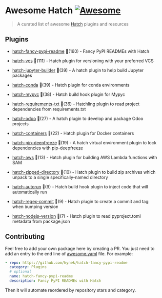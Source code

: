 # Awesome Hatch [![Awesome](https://awesome.re/badge-flat.svg)](https://github.com/sindresorhus/awesome)

> A curated list of awesome [Hatch](https://hatch.pypa.io/latest/) plugins and resources


## Plugins
  
- [hatch-fancy-pypi-readme](https://github.com/hynek/hatch-fancy-pypi-readme) 🌟(160) - Fancy PyPI READMEs with Hatch
  
- [hatch-vcs](https://github.com/ofek/hatch-vcs) 🌟(111) - Hatch plugin for versioning with your preferred VCS
  
- [hatch-jupyter-builder](https://github.com/jupyterlab/hatch-jupyter-builder) 🌟(39) - A hatch plugin to help build Jupyter packages
  
- [hatch-conda](https://github.com/OldGrumpyViking/hatch-conda) 🌟(39) - Hatch plugin for conda environments
  
- [hatch-mypyc](https://github.com/ofek/hatch-mypyc) 🌟(38) - Hatch build hook plugin for Mypyc
  
- [hatch-requirements-txt](https://github.com/repo-helper/hatch-requirements-txt) 🌟(36) - Hatchling plugin to read project dependencies from requirements.txt
  
- [hatch-odoo](https://github.com/acsone/hatch-odoo) 🌟(27) - A hatch plugin to develop and package Odoo projects
  
- [hatch-containers](https://github.com/ofek/hatch-containers) 🌟(22) - Hatch plugin for Docker containers
  
- [hatch-pip-deepfreeze](https://github.com/sbidoul/hatch-pip-deepfreeze) 🌟(19) - A hatch virtual environment plugin to lock dependencies with pip-deepfreeze
  
- [hatch-aws](https://github.com/aka-raccoon/hatch-aws) 🌟(13) - Hatch plugin for building AWS Lambda functions with SAM
  
- [hatch-zipped-directory](https://github.com/dairiki/hatch-zipped-directory) 🌟(10) - Hatch plugin to build zip archives which unpack to a single specifically-named directory
  
- [hatch-autorun](https://github.com/ofek/hatch-autorun) 🌟(9) - Hatch build hook plugin to inject code that will automatically run
  
- [hatch-regex-commit](https://github.com/frankie567/hatch-regex-commit) 🌟(9) - Hatch plugin to create a commit and tag when bumping version
  
- [hatch-nodejs-version](https://github.com/agoose77/hatch-nodejs-version) 🌟(7) - Hatch plugin to read pyproject.toml metadata from package.json
  


## Contributing

Feel free to add your own package here by creating a PR. You just need to add an entry to the end line of [awesome.yaml](./awesome.yaml) file.
For example:

```yaml
- repo: https://github.com/hynek/hatch-fancy-pypi-readme
  category: Plugins
  # optional
  name: hatch-fancy-pypi-readme
  description: Fancy PyPI READMEs with Hatch
```

Then it will automate reordered by repository stars and category.